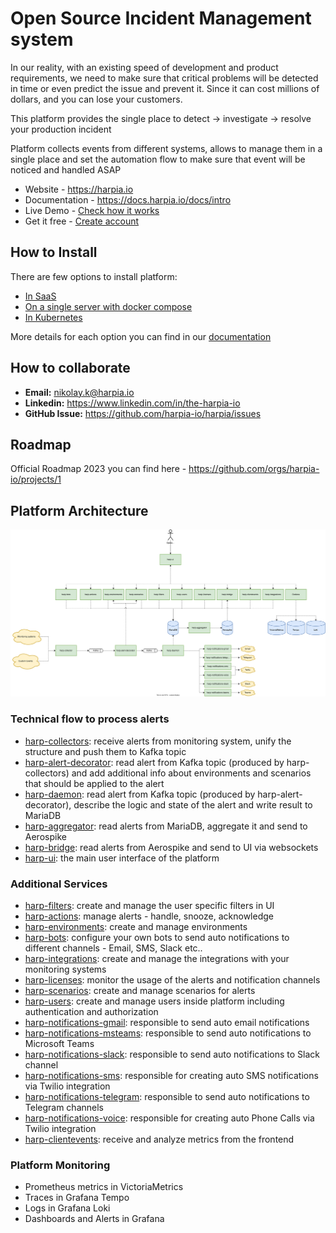 # Open Source Incident Management system

In our reality, with an existing speed of development and product requirements, we need to make sure that critical problems will be detected in time or even predict the issue and prevent it. Since it can cost millions of dollars, and you can lose your customers.

This platform provides the single place to detect -> investigate -> resolve your production incident

Platform collects events from different systems, allows to manage them in a single place and set the automation flow to make sure that event will be noticed and handled ASAP

- Website - https://harpia.io
- Documentation - https://docs.harpia.io/docs/intro
- Live Demo - [Check how it works](https://playground.harpia.io/#/login-?demo=true)
- Get it free - [Create account](https://registration.harpia.io/)

## How to Install

There are few options to install platform:
- [In SaaS](https://docs.harpia.io/docs/platform-installation#in-cloud-saas)
- [On a single server with docker compose](https://docs.harpia.io/docs/platform-installation#on-your-server)
- [In Kubernetes](https://docs.harpia.io/docs/platform-installation#in-kubernetes)

More details for each option you can find in our [documentation](https://docs.harpia.io/docs/platform-installation)

## How to collaborate
- **Email:** nikolay.k@harpia.io
- **Linkedin:** https://www.linkedin.com/in/the-harpia-io
- **GitHub Issue:** https://github.com/harpia-io/harpia/issues

## Roadmap

Official Roadmap 2023 you can find here - https://github.com/orgs/harpia-io/projects/1

## Platform Architecture

![harp-architecture.drawio.svg](harp-architecture.drawio.svg)

### Technical flow to process alerts
- [harp-collectors](https://github.com/harpia-io/harp-collectors): receive alerts from monitoring system, unify the structure and push them to Kafka topic
- [harp-alert-decorator](https://github.com/harpia-io/harp-alert-decorator): read alert from Kafka topic (produced by harp-collectors) and add additional info about environments and scenarios that should be applied to the alert
- [harp-daemon](https://github.com/the-harpia-io/harp-daemon): read alert from Kafka topic (produced by harp-alert-decorator), describe the logic and state of the alert and write result to MariaDB
- [harp-aggregator](https://github.com/harpia-io/harp-aggregator): read alerts from MariaDB, aggregate it and send to Aerospike
- [harp-bridge](https://github.com/harpia-io/harp-bridge): read alerts from Aerospike and send to UI via websockets
- [harp-ui](https://github.com/harpia-io/harp-ui): the main user interface of the platform


### Additional Services
- [harp-filters](https://github.com/harpia-io/harp-filters): create and manage the user specific filters in UI
- [harp-actions](https://github.com/harpia-io/harp-actions): manage alerts - handle, snooze, acknowledge
- [harp-environments](https://github.com/harpia-io/harp-environments): create and manage environments
- [harp-bots](https://github.com/harpia-io/harp-bots): configure your own bots to send auto notifications to different channels - Email, SMS, Slack etc..
- [harp-integrations](https://github.com/harpia-io/harp-integrations): create and manage the integrations with your monitoring systems
- [harp-licenses](https://github.com/harpia-io/harp-licenses): monitor the usage of the alerts and notification channels
- [harp-scenarios](https://github.com/harpia-io/harp-scenarios): create and manage scenarios for alerts
- [harp-users](https://github.com/harpia-io/harp-users): create and manage users inside platform including authentication and authorization
- [harp-notifications-gmail](https://github.com/harpia-io/harp-notifications-gmail): responsible to send auto email notifications
- [harp-notifications-msteams](https://github.com/harpia-io/harp-notifications-msteams): responsible to send auto notifications to Microsoft Teams
- [harp-notifications-slack](https://github.com/harpia-io/harp-notifications-slack): responsible to send auto notifications to Slack channel
- [harp-notifications-sms](https://github.com/harpia-io/harp-notifications-sms): responsible for creating auto SMS notifications via Twilio integration
- [harp-notifications-telegram](https://github.com/harpia-io/harp-notifications-telegram): responsible to send auto notifications to Telegram channels
- [harp-notifications-voice](https://github.com/harpia-io/harp-notifications-voice): responsible for creating auto Phone Calls via Twilio integration
- [harp-clientevents](https://github.com/harpia-io/harp-clientevents): receive and analyze metrics from the frontend

### Platform Monitoring
- Prometheus metrics in VictoriaMetrics
- Traces in Grafana Tempo
- Logs in Grafana Loki
- Dashboards and Alerts in Grafana